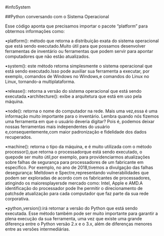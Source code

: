 #infoSystem


##Python conversando com o Sistema Operacional


Esse código aponta que precisamos importar o pacote “platform” para obtermos informações como:


•platform(): método que retorna a distribuição exata do sistema operacional que  está  sendo  executado.Muito  útil  para  que  possamos  desenvolver ferramentas  de  inventário  ou  ferramentas  que  podem  servir  para  apontar computadores que não estão atualizados.

•system(): este método retorna simplesmente o sistema operacional que está sendo  executado.Isso  pode  auxiliar  sua  ferramenta  a  executar,  por exemplo,  comandos  de  Windows  no  Windows,e  comandos  do  Linux  no Linux, tornando-a multiplataforma.

•release():   retorna   a   versão   do   sistema   operacional   que   está   sendo executada.•architecture(): exibe a arquitetura que está em uso pela máquina.

•node(): retorna o nome do computador na rede. Mais uma vez,essa é uma informação muito importante para o inventário. Lembra quando nós fizemos uma ferramenta em que o usuário deveria digitar? Pois é, podemos deixar nossas ferramentas mais independentes do usuário e,consequentemente,com maior padronização e fidelidade dos dados recuperados.

•machine():  retorna  o tipo  da  máquina,  e  é  muito  utilizada  com  o  método processor(),que retorna o processadorque está sendo executado, o quepode ser muito útil,por exemplo, para providenciarmos atualizações sobre falhas de segurança para processadores de um fabricante em específico. Por  exemplo,  no  ano  de  2018,tivemos  a  divulgação  das  falhas  desegurança:   Meltdown   e   Spectre,representando vulnerabilidades   que podem  ser  exploradas  de  acordo  com  os  fabricantes  de  processadores, atingindo  os  maioresplayersde  mercado  como:  Intel,  Apple  e  AMD.A identificação do processador pode lhe permitir o direcionamento de patchsde atualização para cada computador que faz parte da sua rede corporativa.

•python_version():irá   retornar   a   versão   do   Python   que   está sendo executada. Esse método também pode ser muito importante para garantir a plena  execução  da  sua  ferramenta,  uma  vez  que  existe  uma  grande diferença entre o Python versão 2.x e o 3.x, além de diferenças menores entre as versões intermediárias.

